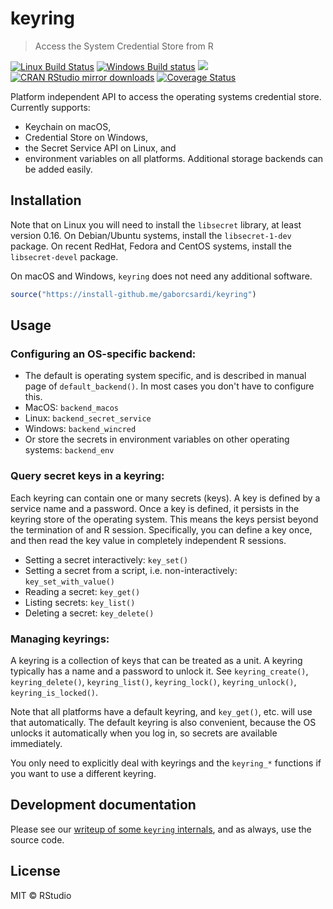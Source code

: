 


# keyring

> Access the System Credential Store from R

[![Linux Build Status](https://travis-ci.org/gaborcsardi/keyring.svg?branch=master)](https://travis-ci.org/gaborcsardi/keyring)
[![Windows Build status](https://ci.appveyor.com/api/projects/status/github/gaborcsardi/keyring?svg=true)](https://ci.appveyor.com/project/gaborcsardi/keyring)
[![](https://www.r-pkg.org/badges/version/keyring)](https://www.r-pkg.org/pkg/keyring)
[![CRAN RStudio mirror downloads](https://cranlogs.r-pkg.org/badges/keyring)](https://www.r-pkg.org/pkg/keyring)
[![Coverage Status](https://img.shields.io/codecov/c/github/gaborcsardi/keyring/master.svg)](https://codecov.io/github/gaborcsardi/keyring?branch=master)

Platform independent API to access the operating systems
credential store. Currently supports:
* Keychain on macOS,
* Credential Store on Windows,
* the Secret Service API on Linux, and
* environment variables on all platforms.
Additional storage backends can be added easily.

## Installation

Note that on Linux you will need to install the `libsecret` library, at
least version 0.16. On Debian/Ubuntu systems, install the `libsecret-1-dev`
package. On recent RedHat, Fedora and CentOS systems, install the
`libsecret-devel` package.

On macOS and Windows, `keyring` does not need any additional software.


```r
source("https://install-github.me/gaborcsardi/keyring")
```

## Usage

### Configuring an OS-specific backend:

- The default is operating system specific, and is described in
  manual page of `default_backend()`. In most cases you don't have
  to configure this.
- MacOS: `backend_macos`
- Linux: `backend_secret_service`
- Windows: `backend_wincred`
- Or store the secrets in environment variables on other operating
  systems: `backend_env`

### Query secret keys in a keyring:

Each keyring can contain one or many secrets (keys). A key is defined by
a service name and a password. Once a key is defined, it persists in the
keyring store of the operating system. This means the keys persist beyond
the termination of and R session. Specifically, you can define a key
once, and then read the key value in completely independent R sessions.

- Setting a secret interactively: `key_set()`
- Setting a secret from a script, i.e. non-interactively:
  `key_set_with_value()`
- Reading a secret: `key_get()`
- Listing secrets: `key_list()`
- Deleting a secret: `key_delete()`

### Managing keyrings:

A keyring is a collection of keys that can be treated as a unit.
A keyring typically has a name and a password to unlock it.
See `keyring_create()`, `keyring_delete()`, `keyring_list()`,
`keyring_lock()`, `keyring_unlock()`, `keyring_is_locked()`.

Note that all platforms have a default keyring, and `key_get()`, etc.
will use that automatically. The default keyring is also convenient,
because the OS unlocks it automatically when you log in, so secrets
are available immediately.

You only need to explicitly deal with keyrings and the `keyring_*`
functions if you want to use a different keyring.

## Development documentation

Please see our [writeup of some `keyring` internals](https://github.com/gaborcsardi/keyring/blob/master/inst/development-notes.md),
and as always, use the source code.

## License

MIT © RStudio
